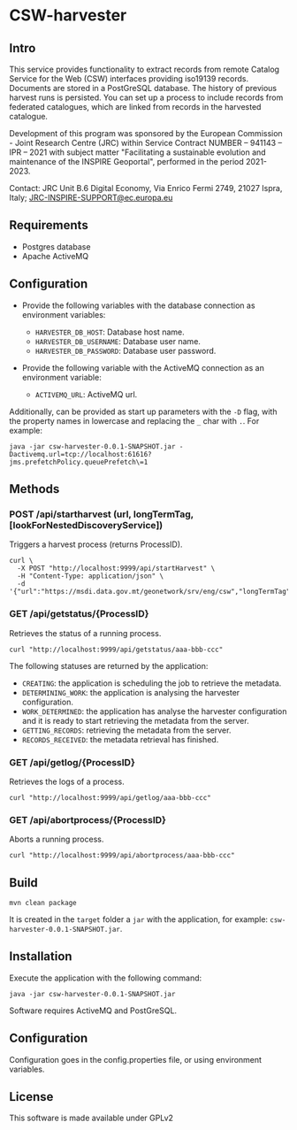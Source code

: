 # CSW-harvester

## Intro

This service provides functionality to extract records from remote Catalog Service for the Web (CSW) interfaces
providing iso19139 records.
Documents are stored in a PostGreSQL database. The history of previous harvest runs is persisted. You can set up a
process to include records
from federated catalogues, which are linked from records in the harvested catalogue.

Development of this program was sponsored by the European Commission - Joint Research Centre (JRC) within Service
Contract NUMBER – 941143 – IPR – 2021 with subject matter "Facilitating a sustainable evolution and maintenance of
the INSPIRE Geoportal", performed in the period 2021-2023.

Contact:
JRC Unit B.6 Digital Economy,
Via Enrico Fermi 2749, 21027 Ispra, Italy;
JRC-INSPIRE-SUPPORT@ec.europa.eu

## Requirements

- Postgres database
- Apache ActiveMQ

## Configuration

- Provide the following variables with the database connection as environment variables:
    - `HARVESTER_DB_HOST`: Database host name.
    - `HARVESTER_DB_USERNAME`: Database user name.
    - `HARVESTER_DB_PASSWORD`: Database user password.

- Provide the following variable with the ActiveMQ connection as an environment variable:
    - `ACTIVEMQ_URL`: ActiveMQ url.

Additionally, can be provided as start up parameters with the `-D` flag, with the property names in lowercase and
replacing the `_` char with `.`. For example:

```
java -jar csw-harvester-0.0.1-SNAPSHOT.jar -Dactivemq.url=tcp://localhost:61616?jms.prefetchPolicy.queuePrefetch\=1
```

## Methods

### POST /api/startharvest (url, longTermTag, [lookForNestedDiscoveryService])

Triggers a harvest process (returns ProcessID).

```
curl \
  -X POST "http://localhost:9999/api/startHarvest" \  
  -H "Content-Type: application/json" \
  -d '{"url":"https://msdi.data.gov.mt/geonetwork/srv/eng/csw","longTermTag":"MT","lookForNestedDiscoveryService":false}'
```

### GET /api/getstatus/{ProcessID}

Retrieves the status of a running process.

```
curl "http://localhost:9999/api/getstatus/aaa-bbb-ccc"
```

The following statuses are returned by the application:

- `CREATING`: the application is scheduling the job to retrieve the metadata.
- `DETERMINING_WORK`: the application is analysing the harvester configuration.
- `WORK_DETERMINED`: the application has analyse the harvester configuration and it is ready to start retrieving the
  metadata from the server.
- `GETTING_RECORDS`: retrieving the metadata from the server.
- `RECORDS_RECEIVED`: the metadata retrieval has finished.

### GET /api/getlog/{ProcessID}

Retrieves the logs of a process.

```
curl "http://localhost:9999/api/getlog/aaa-bbb-ccc"
```

### GET /api/abortprocess/{ProcessID}

Aborts a running process.

```
curl "http://localhost:9999/api/abortprocess/aaa-bbb-ccc"
```

## Build

```
mvn clean package
```

It is created in the `target` folder a `jar` with the application, for example: `csw-harvester-0.0.1-SNAPSHOT.jar`.

## Installation

Execute the application with the following command:

```
java -jar csw-harvester-0.0.1-SNAPSHOT.jar
```

Software requires ActiveMQ and PostGreSQL.

## Configuration

Configuration goes in the config.properties file, or using environment variables.

## License

This software is made available under GPLv2
